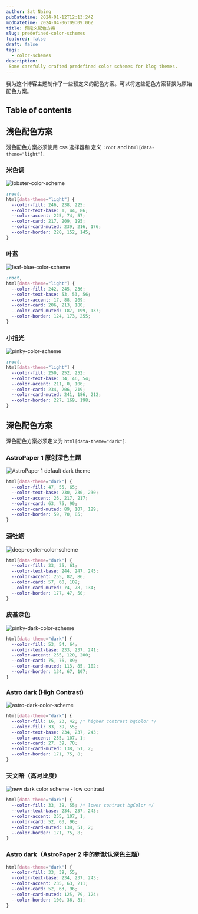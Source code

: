 ```yaml
---
author: Sat Naing
pubDatetime: 2024-01-12T12:13:24Z
modDatetime: 2024-04-06T09:09:06Z
title: 预定义配色方案
slug: predefined-color-schemes
featured: false
draft: false
tags:
  - color-schemes
description:
 Some carefully crafted predefined color schemes for blog themes.
---
```


我为这个博客主题制作了一些预定义的配色方案。可以将这些配色方案替换为原始配色方案。


## Table of contents

## 浅色配色方案

浅色配色方案必须使用 css 选择器和 定义 `:root` and `html[data-theme="light"]`.

### 米色调

![lobster-color-scheme](https://user-images.githubusercontent.com/53733092/192282447-1d222faf-a3ce-44a9-9cfe-ac873155e5a9.png)

```css
:root,
html[data-theme="light"] {
  --color-fill: 246, 238, 225;
  --color-text-base: 1, 44, 86;
  --color-accent: 225, 74, 57;
  --color-card: 217, 209, 195;
  --color-card-muted: 239, 216, 176;
  --color-border: 220, 152, 145;
}
```

### 叶蓝

![leaf-blue-color-scheme](https://user-images.githubusercontent.com/53733092/192318782-e80e3c39-54b5-423e-8f4b-9ae60402fc8d.png)

```css
:root,
html[data-theme="light"] {
  --color-fill: 242, 245, 236;
  --color-text-base: 53, 53, 56;
  --color-accent: 17, 88, 209;
  --color-card: 206, 213, 180;
  --color-card-muted: 187, 199, 137;
  --color-border: 124, 173, 255;
}
```

### 小指光

![pinky-color-scheme](https://user-images.githubusercontent.com/53733092/192286510-892d0042-2d6d-471e-bb72-954221ae2d17.png)

```css
:root,
html[data-theme="light"] {
  --color-fill: 250, 252, 252;
  --color-text-base: 34, 46, 54;
  --color-accent: 211, 0, 106;
  --color-card: 234, 206, 219;
  --color-card-muted: 241, 186, 212;
  --color-border: 227, 169, 198;
}
```

## 深色配色方案

深色配色方案必须定义为 `html[data-theme="dark"]`.

### AstroPaper 1 原创深色主题

![AstroPaper 1 default dark theme](https://user-images.githubusercontent.com/53733092/215769153-13b0ad8d-5ba2-44b1-af06-e5ae61293f62.png)

```css
html[data-theme="dark"] {
  --color-fill: 47, 55, 65;
  --color-text-base: 230, 230, 230;
  --color-accent: 26, 217, 217;
  --color-card: 63, 75, 90;
  --color-card-muted: 89, 107, 129;
  --color-border: 59, 70, 85;
}
```

### 深牡蛎

![deep-oyster-color-scheme](https://user-images.githubusercontent.com/53733092/192314524-45ec5904-3d8f-450a-9edf-1e32c5e11d6c.png)

```css
html[data-theme="dark"] {
  --color-fill: 33, 35, 61;
  --color-text-base: 244, 247, 245;
  --color-accent: 255, 82, 86;
  --color-card: 57, 60, 102;
  --color-card-muted: 74, 78, 134;
  --color-border: 177, 47, 50;
}
```

### 皮基深色

![pinky-dark-color-scheme](https://user-images.githubusercontent.com/53733092/192307050-fbd55326-911c-4001-87c6-a8ad9378ac2e.png)

```css
html[data-theme="dark"] {
  --color-fill: 53, 54, 64;
  --color-text-base: 233, 237, 241;
  --color-accent: 255, 120, 200;
  --color-card: 75, 76, 89;
  --color-card-muted: 113, 85, 102;
  --color-border: 134, 67, 107;
}
```

### Astro dark (High Contrast)

![astro-dark-color-scheme](https://user-images.githubusercontent.com/53733092/215680520-59427bb0-f4cb-48c0-bccc-f182a428d72d.svg)

```css
html[data-theme="dark"] {
  --color-fill: 16, 23, 42; /* higher contrast bgColor */
  --color-fill: 33, 39, 55;
  --color-text-base: 234, 237, 243;
  --color-accent: 255, 107, 1;
  --color-card: 27, 39, 70;
  --color-card-muted: 138, 51, 2;
  --color-border: 171, 75, 8;
}
```

### 天文暗（高对比度）

![new dark color scheme - low contrast](https://user-images.githubusercontent.com/53733092/215772856-d5b7ae35-ddaa-4ed6-b0bf-3fa5dbcf834c.png)

```css
html[data-theme="dark"] {
  --color-fill: 33, 39, 55; /* lower contrast bgColor */
  --color-text-base: 234, 237, 243;
  --color-accent: 255, 107, 1;
  --color-card: 52, 63, 96;
  --color-card-muted: 138, 51, 2;
  --color-border: 171, 75, 8;
}
```

### Astro dark（AstroPaper 2 中的新默认深色主题）


```css
html[data-theme="dark"] {
  --color-fill: 33, 39, 55;
  --color-text-base: 234, 237, 243;
  --color-accent: 235, 63, 211;
  --color-card: 52, 63, 96;
  --color-card-muted: 125, 79, 124;
  --color-border: 100, 36, 81;
}
```
